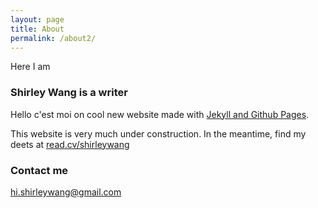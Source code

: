 ```yaml
---
layout: page
title: About
permalink: /about2/
---
```


Here I am

### Shirley Wang is a writer

Hello c'est moi on cool new website made with [Jekyll and Github Pages](http://www.smashingmagazine.com/2014/08/01/build-blog-jekyll-github-pages/).

This website is very much under construction. In the meantime, find my deets at [read.cv/shirleywang](https://read.cv/shirleywang)

### Contact me

[hi.shirleywang@gmail.com](mailto:hi.shirleywang@gmail.com)
